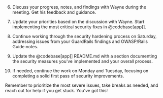 6. Discuss your progress, notes, and findings with Wayne during the meeting. Get his feedback and guidance.

7. Update your priorities based on the discussion with Wayne. Start implementing the most critical security fixes in @codebase[app]].

8. Continue working through the security hardening process on Saturday, addressing issues from your GuardRails findings and OWASP/Rails Guide notes.

9. Update the @codebase[app]] README.md with a section documenting the security measures you've implemented and your overall process.

10. If needed, continue the work on Monday and Tuesday, focusing on completing a solid first pass of security improvements.

Remember to prioritize the most severe issues, take breaks as needed, and reach out for help if you get stuck. You've got this!
